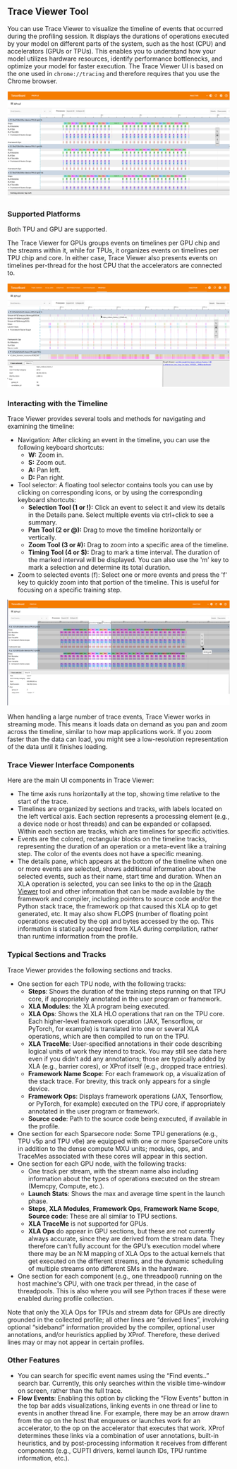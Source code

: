 ## Trace Viewer Tool

You can use Trace Viewer to visualize the timeline of events that occurred
during the profiling session. It displays the durations of operations executed
by your model on different parts of the system, such as the host (CPU) and
accelerators (GPUs or TPUs). This enables you to understand how your model
utilizes hardware resources, identify performance bottlenecks, and optimize your
model for faster execution. The Trace Viewer UI is based on the one used in
`chrome://tracing` and therefore requires that you use the Chrome browser.

![Trace Viewer](images/trace_viewer.png)

### Supported Platforms

Both TPU and GPU are supported.

The Trace Viewer for GPUs groups events on timelines per GPU chip and the
streams within it, while for TPUs, it organizes events on timelines per TPU chip
and core. In either case, Trace Viewer also presents events on timelines
per-thread for the host CPU that the accelerators are connected to.

![Trace Viewer for GPUs](images/trace_viewer_gpu.png)

### Interacting with the Timeline

Trace Viewer provides several tools and methods for navigating and examining the
timeline:

*   Navigation: After clicking an event in the timeline, you can use the
    following keyboard shortcuts:
    *   **W:** Zoom in.
    *   **S:** Zoom out.
    *   **A:** Pan left.
    *   **D:** Pan right.
*   Tool selector: A floating tool selector contains tools you can use by
    clicking on corresponding icons, or by using the corresponding keyboard
    shortcuts:
    *   **Selection Tool (1 or !):** Click an event to select it and view its
        details in the Details pane. Select multiple events via ctrl+click to
        see a summary.
    *   **Pan Tool (2 or @):** Drag to move the timeline horizontally
        or vertically.
    *   **Zoom Tool (3 or #):** Drag to zoom into a specific area of
        the timeline.
    *   **Timing Tool (4 or $):** Drag to mark a time interval. The
        duration of the marked interval will be displayed. You can also use the
        'm' key to mark a selection and determine its total duration.
*   Zoom to selected events (f): Select one or more events and press the 'f' key
    to quickly zoom into that portion of the timeline. This is useful for
    focusing on a specific training step.

![Trace Viewer Tool Selector](images/trace_viewer_tool_selector.png)

When handling a large number of trace events, Trace Viewer works in streaming
mode. This means it loads data on demand as you pan and zoom across the
timeline, similar to how map applications work. If you zoom faster than the data
can load, you might see a low-resolution representation of the data until it
finishes loading.

### Trace Viewer Interface Components

Here are the main UI components in Trace Viewer:

*   The time axis runs horizontally at the top, showing time relative to the
    start of the trace.
*   Timelines are organized by sections and tracks, with labels located on the
    left vertical axis. Each section represents a processing element (e.g., a
    device node or host threads) and can be expanded or collapsed. Within each
    section are tracks, which are timelines for specific activities.
*   Events are the colored, rectangular blocks on the timeline tracks,
    representing the duration of an operation or a meta-event like a training
    step. The color of the events does not have a specific meaning.
*   The details pane, which appears at the bottom of the timeline when one or
    more events are selected, shows additional information about the selected
    events, such as their name, start time and duration. When an XLA operation
    is selected, you can see links to the op in the
    [Graph Viewer](graph_viewer.md) tool and other information that can be made
    available by the framework and compiler, including pointers to source code
    and/or the Python stack trace, the framework op that caused this XLA op to
    get generated, etc. It may also show FLOPS (number of floating point
    operations executed by the op) and bytes accessed by the op. This
    information is statically acquired from XLA during compilation, rather than
    runtime information from the profile.

### Typical Sections and Tracks

Trace Viewer provides the following sections and tracks.

*   One section for each TPU node, with the following tracks:
    *   **Steps**: Shows the duration of the training steps running on that TPU
        core, if appropriately annotated in the user program or framework.
    *   **XLA Modules**: the XLA program being executed.
    *   **XLA Ops**: Shows the XLA HLO operations that ran on the TPU core. Each
        higher-level framework operation (JAX, Tensorflow, or PyTorch, for
        example) is translated into one or several XLA operations, which are
        then compiled to run on the TPU. 
    *   **XLA TraceMe**: User-specified annotations in their code describing
        logical units of work they intend to track. You may still see data here
        even if you didn’t add any annotations; those are typically added by XLA
        (e.g., barrier cores), or XProf itself (e.g., dropped trace entries).
    *   **Framework Name Scope**: For each framework op, a visualization of the
        stack trace. For brevity, this track only appears for a single device.
    *   **Framework Ops**: Displays framework operations (JAX, Tensorflow, or
        PyTorch, for example) executed on the TPU core, if appropriately
        annotated in the user program or framework.
    *   **Source code**: Path to the source code being executed, if available in
        the profile.
*   One section for each Sparsecore node: Some TPU generations (e.g., TPU v5p
    and TPU v6e) are
    equipped with one or more SparseCore units in addition to the dense compute
    MXU units;
    modules, ops, and TraceMes associated with these cores will appear in this
    section.
*   One section for each GPU node, with the following tracks:
    *   One track per stream, with the stream name also including information
        about the types of operations executed on the stream (Memcpy, Compute,
        etc.).
    *   **Launch Stats**: Shows the max and average time spent in the launch
        phase.
    *   **Steps**, **XLA Modules**, **Framework Ops**, **Framework Name Scope**,
        **Source code**: These are all similar to TPU sections.
    *   **XLA TraceMe** is not supported for GPUs.
    *   **XLA Ops** do appear in GPU sections, but these are not currently
        always accurate, since they are derived from the stream data. They
        therefore can’t fully account for the GPU’s execution model where there
        may be an N:M mapping of XLA Ops to the actual kernels that get executed
        on the different streams, and the dynamic scheduling of multiple streams
        onto different SMs in the hardware.
*   One section for each component (e.g., one threadpool) running on the host
    machine's CPU, with one track per thread, in the case of threadpools. This
    is also where you will see Python traces if these were enabled during
    profile collection.

Note that only the XLA Ops for TPUs and stream data for GPUs are directly
grounded in the collected profile; all other lines are “derived lines”,
involving optional “sideband” information provided by the compiler, optional
user annotations, and/or heuristics applied by XProf. Therefore, these derived
lines may or may not appear in certain profiles.

### Other Features

*   You can search for specific event names using the “Find events..” search
    bar. Currently, this only searches within the visible time-window on screen,
    rather than the full trace.
*   **Flow Events**: Enabling this option by clicking the “Flow Events” button
    in the top bar adds visualizations, linking events in one thread or line to
    events in another thread line. For example, there may be an arrow drawn from
    the op on the host that enqueues or launches work for an accelerator, to the
    op on the accelerator that executes that work. XProf determines these links
    via a combination of user annotations, built-in heuristics, and by
    post-processing information it receives from different components (e.g.,
    CUPTI drivers, kernel launch IDs, TPU runtime information, etc.).
